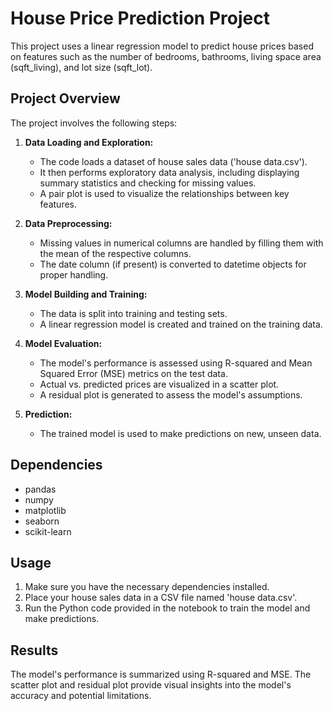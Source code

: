 # House Price Prediction Project

This project uses a linear regression model to predict house prices based on features such as the number of bedrooms, bathrooms, living space area (sqft_living), and lot size (sqft_lot).

## Project Overview

The project involves the following steps:

1. **Data Loading and Exploration:**
   - The code loads a dataset of house sales data ('house data.csv').
   - It then performs exploratory data analysis, including displaying summary statistics and checking for missing values.
   - A pair plot is used to visualize the relationships between key features.

2. **Data Preprocessing:**
   - Missing values in numerical columns are handled by filling them with the mean of the respective columns.
   - The date column (if present) is converted to datetime objects for proper handling.

3. **Model Building and Training:**
   - The data is split into training and testing sets.
   - A linear regression model is created and trained on the training data.

4. **Model Evaluation:**
   - The model's performance is assessed using R-squared and Mean Squared Error (MSE) metrics on the test data.
   - Actual vs. predicted prices are visualized in a scatter plot.
   - A residual plot is generated to assess the model's assumptions.

5. **Prediction:**
   - The trained model is used to make predictions on new, unseen data.

## Dependencies

- pandas
- numpy
- matplotlib
- seaborn
- scikit-learn

## Usage

1. Make sure you have the necessary dependencies installed.
2. Place your house sales data in a CSV file named 'house data.csv'.
3. Run the Python code provided in the notebook to train the model and make predictions.

## Results

The model's performance is summarized using R-squared and MSE. The scatter plot and residual plot provide visual insights into the model's accuracy and potential limitations.
